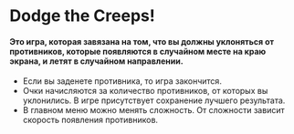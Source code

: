 # Dodge the Creeps!

#### Это игра, которая завязана на том, что вы должны уклоняться от противников, которые появляются в случайном месте на краю экрана, и летят в случайном направлении. 
- Если вы заденете противника, то игра закончится. 
- Очки начисляются за количество противников, от которых вы уклонились. В игре присутствует сохранение лучшего результата.
- В главном меню можно менять сложность. От сложности зависит скорость появления противников.

